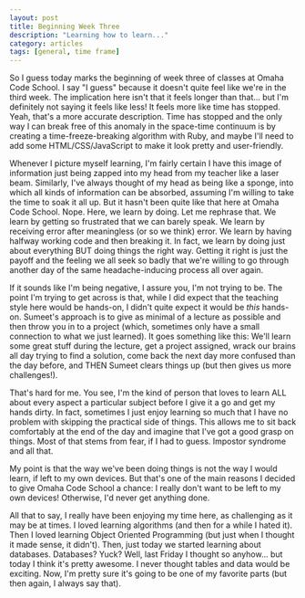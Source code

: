 ```yaml
---
layout: post
title: Beginning Week Three
description: "Learning how to learn..."
category: articles
tags: [general, time frame]
---
```


So I guess today marks the beginning of week three of classes at Omaha Code School. I say "I guess" because it doesn't quite feel like we're in the third week. The implication here isn't that it feels longer than that... but I'm definitely not saying it feels like less! It feels more like time has stopped. Yeah, that's a more accurate description. Time has stopped and the only way I can break free of this anomaly in the space-time continuum is by creating a time-freeze-breaking algorithm with Ruby, and maybe I'll need to add some HTML/CSS/JavaScript to make it look pretty and user-friendly. 

Whenever I picture myself learning, I'm fairly certain I have this image of information just being zapped into my head from my teacher like a laser beam. Similarly, I've always thought of my head as being like a sponge, into which all kinds of information can be absorbed, assuming I'm willing to take the time to soak it all up. But it hasn't been quite like that here at Omaha Code School. Nope. Here, we learn by doing. Let me rephrase that. We learn by getting so frustrated that we can barely speak. We learn by receiving error after meaningless (or so we think) error. We learn by having halfway working code and then breaking it. In fact, we learn by doing just about everything BUT doing things the right way. Getting it right is just the payoff and the feeling we all seek so badly that we're willing to go through another day of the same headache-inducing process all over again.

If it sounds like I'm being negative, I assure you, I'm not trying to be. The point I'm trying to get across is that, while I did expect that the teaching style here would be hands-on, I didn't quite expect it would be *this* hands-on. Sumeet's approach is to give as minimal of a lecture as possible and then throw you in to a project (which, sometimes only have a small connection to what we just learned). It goes something like this: We'll learn some great stuff during the lecture, get a project assigned, wrack our brains all day trying to find a solution, come back the next day more confused than the day before, and THEN Sumeet clears things up (but then gives us more challenges!).

That's hard for me. You see, I'm the kind of person that loves to learn ALL about every aspect a particular subject before I give it a go and get my hands dirty. In fact, sometimes I just enjoy learning so much that I have no problem with skipping the practical side of things. This allows me to sit back comfortably at the end of the day and imagine that I've got a good grasp on things. Most of that stems from fear, if I had to guess. Impostor syndrome and all that.

My point is that the way we've been doing things is not the way I would learn, if left to my own devices. But that's one of the main reasons I decided to give Omaha Code School a chance: I really don't want to be left to my own devices! Otherwise, I'd never get anything done. 

All that to say, I really have been enjoying my time here, as challenging as it may be at times. I loved learning algorithms (and then for a while I hated it). Then I loved learning Object Oriented Programming (but just when I thought it made sense, it didn't). Then, just today we started learning about databases. Databases? Yuck? Well, last Friday I thought so anyhow... but today I think it's pretty awesome. I never thought tables and data would be exciting. Now, I'm pretty sure it's going to be one of my favorite parts (but then again, I always say that).

